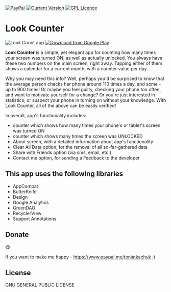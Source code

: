 [![PayPal](https://img.shields.io/badge/%24-paypal-f39c12.svg)][paypal-donation]
[![Current Version](https://img.shields.io/badge/release-1.0-blue.svg)](https://github.com/lomza/screenlookcount/releases)
[![GPL Licence](https://img.shields.io/aur/license/yaourt.svg)](https://opensource.org/licenses/GPL-3.0/)

# Look Counter
![Look Count app](https://s21.postimg.org/9s1594h07/image.png)
[![Download from Google Play](https://play.google.com/intl/en_us/badges/images/badge_new.png)](https://play.google.com/store/apps/details?id=com.totemsoft.screenlookcount)

**Look Counter** is a simple, yet elegant app for counting how many times your screen was turned ON, as well as actually unlocked. You always have these two numbers on the main screen, right away. Tapping either of them shows a calendar for a current month, with a counter value per day.

Why you may need this info? Well, perhaps you'd be surprised to know that the average person checks her phone around 110 times a day, and some - up to 900 times! Or maybe you feel guilty, checking your phone too often, and want to motivate yourself for a change? Or you're just interested in statistics, or suspect your phone in turning on without your knowledge. With Look Counter, all of the above can be easily verified!

In overall, app's functionality includes:

* counter which shows how many times your phone's or tablet's screen was turned ON
* counter which shows many times the screen was UNLOCKED
* About screen, with a detailed information about app's functionality
* Clear All Data option, for the removal of all so-far-gathered data
* Share with Friends option (via sms, email, etc.)
* Contact me option, for sending a Feedback to the developer


## This app uses the following libraries

* AppCompat
* ButterKnife
* Design
* Google Analytics
* GreenDAO
* RecyclerView
* Support Annotations


## Donate

:yum:

If you want to make me happy - https://www.paypal.me/toniatkachuk ;)

## License

GNU GENERAL PUBLIC LICENSE

[paypal-donation]: https://www.paypal.me/toniatkachuk
